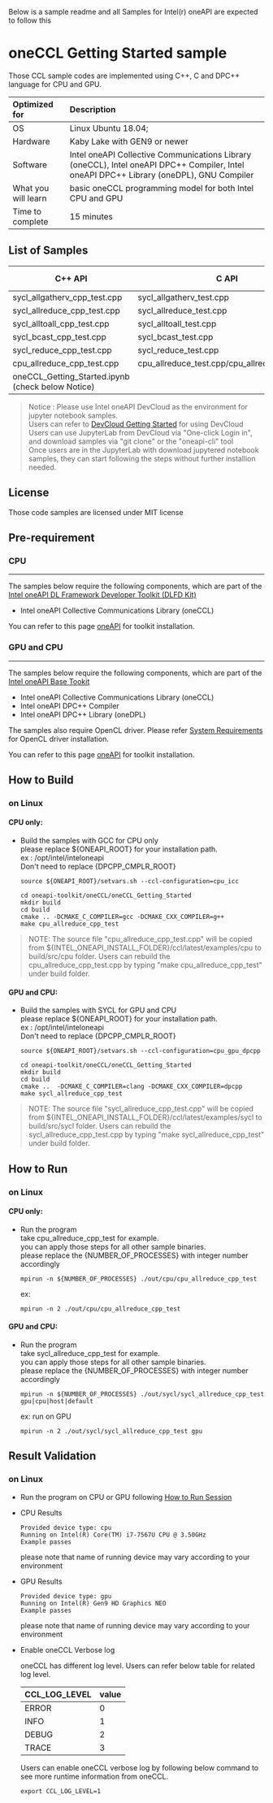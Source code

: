 Below is a sample readme and all Samples for Intel(r) oneAPI are expected to follow this
# oneCCL Getting Started sample
Those CCL sample codes are implemented using C++, C and DPC++ language for CPU and GPU. 

| Optimized for                       | Description
|:---                               |:---
| OS                                | Linux Ubuntu 18.04; 
| Hardware                          | Kaby Lake with GEN9 or newer
| Software                          | Intel oneAPI Collective Communications Library (oneCCL), Intel oneAPI DPC++ Compiler, Intel oneAPI DPC++ Library (oneDPL), GNU Compiler
| What you will learn               | basic oneCCL programming model for both Intel CPU and GPU
| Time to complete                  | 15 minutes

## List of Samples
| C++ API | C API | Collective Operation |
| ------ | ------ | ------ |
| sycl_allgatherv_cpp_test.cpp  | sycl_allgatherv_test.cpp | [Allgatherv](https://intel.github.io/oneccl/spec/communication_primitives.html#allgatherv) |
| sycl_allreduce_cpp_test.cpp | sycl_allreduce_test.cpp |[Allreduce](https://intel.github.io/oneccl/spec/communication_primitives.html#allreduce) |
| sycl_alltoall_cpp_test.cpp  | sycl_alltoall_test.cpp | [Alltoall](https://intel.github.io/oneccl/spec/communication_primitives.html#alltoall) |
| sycl_bcast_cpp_test.cpp | sycl_bcast_test.cpp | [Broadcast](https://intel.github.io/oneccl/spec/communication_primitives.html#broadcast)|
| sycl_reduce_cpp_test.cpp  | sycl_reduce_test.cpp | [Reduce](https://intel.github.io/oneccl/spec/communication_primitives.html#reduce) |
| cpu_allreduce_cpp_test.cpp | cpu_allreduce_test.cpp/cpu_allreduce_bfp16.c |[Allreduce](https://intel.github.io/oneccl/spec/communication_primitives.html#allreduce) |
|oneCCL_Getting_Started.ipynb (check below Notice)| | |
>  Notice : Please use Intel oneAPI DevCloud as the environment for jupyter notebook samples. \
Users can refer to [DevCloud Getting Started](https://devcloud.intel.com/oneapi/get-started/) for using DevCloud \
Users can use JupyterLab from DevCloud via "One-click Login in", and download samples via "git clone" or the "oneapi-cli" tool \
Once users are in the JupyterLab with download jupytered notebook samples, they can start following the steps without further installion needed.

## License  
Those code samples are licensed under MIT license

## Pre-requirement

### CPU

-----

The samples below require the following components, which are part of the [Intel oneAPI DL Framework Developer Toolkit (DLFD Kit)
](https://software.intel.com/en-us/oneapi/dldev-kit)
*  Intel oneAPI Collective Communications Library (oneCCL)

You can refer to this page [oneAPI](https://software.intel.com/en-us/oneapi) for toolkit installation.


### GPU and CPU

-----

The samples below require the following components, which are part of the [Intel oneAPI Base Tookit](https://software.intel.com/en-us/oneapi/oneapi-kit)
*  Intel oneAPI Collective Communications Library (oneCCL)
*  Intel oneAPI DPC++ Compiler
*  Intel oneAPI DPC++ Library (oneDPL)

The samples also require OpenCL driver. Please refer [System Requirements](https://software.intel.com/en-us/articles/intel-oneapi-base-toolkit-system-requirements) for OpenCL driver installation.


You can refer to this page [oneAPI](https://software.intel.com/en-us/oneapi) for toolkit installation.




## How to Build  

### on Linux  

#### CPU only:

- Build the samples  with GCC for CPU only \
  please replace ${ONEAPI_ROOT} for your installation path. \
  ex : /opt/intel/inteloneapi \
  Don't need to replace {DPCPP_CMPLR_ROOT} 
  ```
  source ${ONEAPI_ROOT}/setvars.sh --ccl-configuration=cpu_icc

  cd oneapi-toolkit/oneCCL/oneCCL_Getting_Started   
  mkdir build  
  cd build 
  cmake .. -DCMAKE_C_COMPILER=gcc -DCMAKE_CXX_COMPILER=g++
  make cpu_allreduce_cpp_test
  ```
> NOTE: The source file "cpu_allreduce_cpp_test.cpp" will be copied from ${INTEL_ONEAPI_INSTALL_FOLDER}/ccl/latest/examples/cpu to build/src/cpu folder.
Users can rebuild the cpu_allreduce_cpp_test.cpp by typing "make cpu_allreduce_cpp_test" under build folder.

#### GPU and CPU:

- Build the samples  with SYCL for GPU and CPU \
  please replace ${ONEAPI_ROOT} for your installation path. \
  ex : /opt/intel/inteloneapi \
  Don't need to replace {DPCPP_CMPLR_ROOT} 
  ```
  source ${ONEAPI_ROOT}/setvars.sh --ccl-configuration=cpu_gpu_dpcpp

  cd oneapi-toolkit/oneCCL/oneCCL_Getting_Started  
  mkdir build  
  cd build 
  cmake ..  -DCMAKE_C_COMPILER=clang -DCMAKE_CXX_COMPILER=dpcpp
  make sycl_allreduce_cpp_test
  ```
> NOTE: The source file "sycl_allreduce_cpp_test.cpp" will be copied from ${INTEL_ONEAPI_INSTALL_FOLDER}/ccl/latest/examples/sycl to build/src/sycl folder.
Users can rebuild the sycl_allreduce_cpp_test.cpp by typing "make sycl_allreduce_cpp_test" under build folder.

## How to Run  

### on Linux  

#### CPU only:
- Run the program \
  take cpu_allreduce_cpp_test for example. \
  you can apply those steps for all other sample binaries. \
  please replace the {NUMBER_OF_PROCESSES} with integer number accordingly

  ```
  mpirun -n ${NUMBER_OF_PROCESSES} ./out/cpu/cpu_allreduce_cpp_test 
  ```
  
  ex: 
  ```
  mpirun -n 2 ./out/cpu/cpu_allreduce_cpp_test
  ``` 
  

#### GPU and CPU:
- Run the program \
  take sycl_allreduce_cpp_test for example. \
  you can apply those steps for all other sample binaries. \
  please replace the {NUMBER_OF_PROCESSES} with integer number accordingly

  ```
  mpirun -n ${NUMBER_OF_PROCESSES} ./out/sycl/sycl_allreduce_cpp_test gpu|cpu|host|default
  ```
  
  ex: run on GPU
  ```
  mpirun -n 2 ./out/sycl/sycl_allreduce_cpp_test gpu
  ``` 
  

## Result Validation 

### on Linux 
- Run the program on CPU or GPU following [How to Run Session](#how-to-run)
- CPU Results

  ```
  Provided device type: cpu
  Running on Intel(R) Core(TM) i7-7567U CPU @ 3.50GHz
  Example passes
  ```
  please note that name of running device may vary according to your environment
  

- GPU Results
  ```
  Provided device type: gpu
  Running on Intel(R) Gen9 HD Graphics NEO
  Example passes
  ```
  please note that name of running device may vary according to your environment
  
- Enable oneCCL Verbose log 

  oneCCL has different log level. Users can refer below table for related log level. 
  
  | CCL_LOG_LEVEL | value 
  | :------ | :------ 
  | ERROR | 0   
  | INFO | 1    
  | DEBUG | 2   
  | TRACE | 3    
  
  
  Users can enable oneCCL verbose log by following below command to see more 
  runtime information from oneCCL.
  ```
  export CCL_LOG_LEVEL=1
  ```

